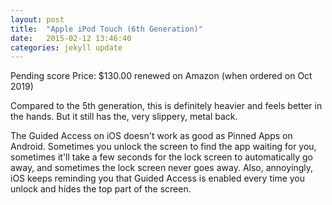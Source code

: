 ```yaml
---
layout: post
title:  "Apple iPod Touch (6th Generation)"
date:   2015-02-12 13:46:40
categories: jekyll update
---
```

Pending score
Price: $130.00 renewed on Amazon (when ordered on Oct 2019)

Compared to the 5th generation, this is definitely heavier and feels better in the hands. But it still has the, very slippery, metal back.

The Guided Access on iOS doesn't work as good as Pinned Apps on Android. Sometimes you unlock the screen to find the app waiting for you, sometimes it'll take a few seconds for the lock screen to automatically go away, and sometimes the lock screen never goes away. Also, annoyingly, iOS keeps reminding you that Guided Access is enabled every time you unlock and hides the top part of the screen.